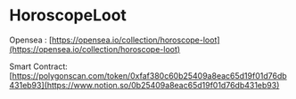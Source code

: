 # HoroscopeLoot

Opensea : 
[https://opensea.io/collection/horoscope-loot](https://opensea.io/collection/horoscope-loot)

Smart Contract:
[https://polygonscan.com/token/0xfaf380c60b25409a8eac65d19f01d76db431eb93](https://www.notion.so/0b25409a8eac65d19f01d76db431eb93)




